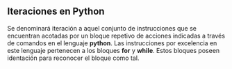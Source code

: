 ## Iteraciones en Python ##

Se denominará iteración a aquel conjunto de instrucciones que se encuentran acotadas por un bloque repetivo de acciones indicadas a través de comandos en el lenguaje **python**. Las instrucciones por excelencia en este lenguaje pertenecen a los bloques **for** y **while**. Estos bloques poseen identación para reconocer  el bloque como tal.

